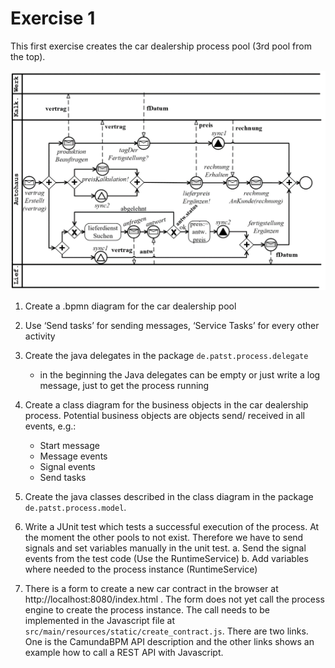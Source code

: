 # Exercise 1

This first exercise creates the car dealership process pool (3rd pool from the top).

![Exercise 1 .bpmn model](exercise1_model.png "Exercise 1 BPMN model")

1. Create a .bpmn diagram for the car dealership pool
2. Use ‘Send tasks’ for sending messages, ‘Service Tasks’ for every other activity
3. Create the java delegates in the package `de.patst.process.delegate`
    * in the beginning the Java delegates can be empty or just write a log message, just to get the process running

4. Create a class diagram for the business objects in the car dealership process. Potential business objects are objects send/ received in all events, e.g.:
    * Start message
    * Message events
    * Signal events
    * Send tasks
    
5. Create the java classes described in the class diagram in the package `de.patst.process.model`.

6. Write a JUnit test which tests a successful execution of the process. At the moment the other pools to not exist. 
Therefore we have to send signals and set variables manually in the unit test.
    a. Send the signal events from the test code (Use the RuntimeService) 
    b. Add variables where needed to the process instance (RuntimeService)

7. There is a form to create a new car contract in the browser at http://localhost:8080/index.html .
The form does not yet call the process engine to create the process instance. 
The call needs to be implemented in the Javascript file at `src/main/resources/static/create_contract.js`.
There are two links. One is the CamundaBPM API description and the other links shows an example how to call a REST API with Javascript.
